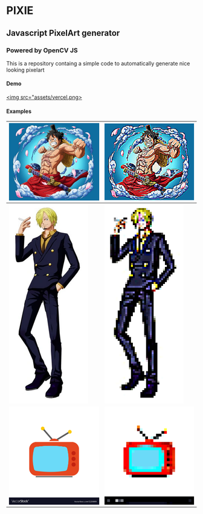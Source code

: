 # PIXIE
## Javascript PixelArt generator
### Powered by OpenCV JS

This is a repository containg a simple code to automatically generate nice looking pixelart

#### Demo


[<img src="assets/vercel.png>](https://github.com/user/repository/subscription)
#### Examples

|![alt text](assets/img.png "Title")|![alt text](assets/pixellated/luffy-5px.png "Title")|
|---|---|
|![alt text](assets/sanji.webp "Title")|![alt text](assets/pixellated/sanji-5px.png "Title")|
|![alt text](assets/tv_icon.jpg "Title")|![alt text](assets/pixellated/tv_icon-30px.png "Title")|



